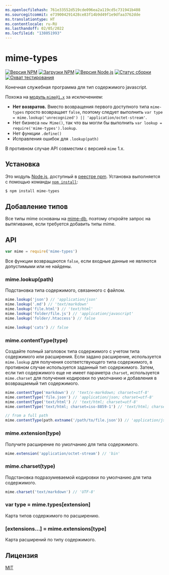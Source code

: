```yaml
---
ms.openlocfilehash: 761e33552d519cde096ea2a119cd5c731941b408
ms.sourcegitcommit: e739004291428ce83f14b9d49f1e9dfaa3762dde
ms.translationtype: HT
ms.contentlocale: ru-RU
ms.lasthandoff: 02/05/2022
ms.locfileid: "138051993"
---
```

# <a name="mime-types"></a>mime-types

[![Версия NPM][npm-version-image]][npm-url]
[![Загрузки NPM][npm-downloads-image]][npm-url]
[![Версия Node.js][node-version-image]][node-version-url]
[![Статус сборки][ci-image]][ci-url]
[![Охват тестирования][coveralls-image]][coveralls-url]

Конечная служебная программа для тип содержимого javascript.

Похожа на [ модуль `mime@1.x`](https://www.npmjs.com/package/mime) за исключением:

- __Нет возвратов.__ Вместо возвращения первого доступного типа `mime-types` просто возвращает `false`, поэтому следует выполнить `var type = mime.lookup('unrecognized') || 'application/octet-stream'`.
- Нет бизнеса `new Mime()`, так что вы могли бы выполнить `var lookup = require('mime-types').lookup`.
- Нет функции `.define()`
- Исправления ошибок для `.lookup(path)`

В противном случае API совместим с версией `mime` 1.x.

## <a name="install"></a>Установка

Это модуль [Node.js](https://nodejs.org/en/), доступный в [реестре npm](https://www.npmjs.com/). Установка выполняется с помощью команды [`npm install`](https://docs.npmjs.com/getting-started/installing-npm-packages-locally):

```sh
$ npm install mime-types
```

## <a name="adding-types"></a>Добавление типов

Все типы mime основаны на [mime-db](https://www.npmjs.com/package/mime-db), поэтому откройте запрос на вытягивание, если требуется добавить типы mime.

## <a name="api"></a>API

```js
var mime = require('mime-types')
```

Все функции возвращаются `false`, если входные данные не являются допустимыми или не найдены.

### <a name="mimelookuppath"></a>mime.lookup(path)

Подстановка типа содержимого, связанного с файлом.

```js
mime.lookup('json') // 'application/json'
mime.lookup('.md') // 'text/markdown'
mime.lookup('file.html') // 'text/html'
mime.lookup('folder/file.js') // 'application/javascript'
mime.lookup('folder/.htaccess') // false

mime.lookup('cats') // false
```

### <a name="mimecontenttypetype"></a>mime.contentType(type)

Создайте полный заголовок типа содержимого с учетом типа содержимого или расширения.
Если задано расширение, используется `mime.lookup` для получения соответствующего типа содержимого, в противном случае используется заданный тип содержимого. Затем, если тип содержимого еще не имеет параметра `charset`, используется `mime.charset` для получения кодировки по умолчанию и добавления в возвращаемый тип содержимого.

```js
mime.contentType('markdown') // 'text/x-markdown; charset=utf-8'
mime.contentType('file.json') // 'application/json; charset=utf-8'
mime.contentType('text/html') // 'text/html; charset=utf-8'
mime.contentType('text/html; charset=iso-8859-1') // 'text/html; charset=iso-8859-1'

// from a full path
mime.contentType(path.extname('/path/to/file.json')) // 'application/json; charset=utf-8'
```

### <a name="mimeextensiontype"></a>mime.extension(type)

Получите расширение по умолчанию для типа содержимого.

```js
mime.extension('application/octet-stream') // 'bin'
```

### <a name="mimecharsettype"></a>mime.charset(type)

Подстановка подразумеваемой кодировки по умолчанию для типа содержимого.

```js
mime.charset('text/markdown') // 'UTF-8'
```

### <a name="var-type--mimetypesextension"></a>var type = mime.types[extension]

Карта типов содержимого по расширению.

### <a name="extensions--mimeextensionstype"></a>[extensions...] = mime.extensions[type]

Карта расширений по типу содержимого.

## <a name="license"></a>Лицензия

[MIT](LICENSE)

[ci-image]: https://badgen.net/github/checks/jshttp/mime-types/master?label=ci
[ci-url]: https://github.com/jshttp/mime-types/actions?query=workflow%3Aci
[coveralls-image]: https://badgen.net/coveralls/c/github/jshttp/mime-types/master
[coveralls-url]: https://coveralls.io/r/jshttp/mime-types?branch=master
[node-version-image]: https://badgen.net/npm/node/mime-types
[node-version-url]: https://nodejs.org/en/download
[npm-downloads-image]: https://badgen.net/npm/dm/mime-types
[npm-url]: https://npmjs.org/package/mime-types
[npm-version-image]: https://badgen.net/npm/v/mime-types
